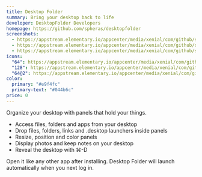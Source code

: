 ```yaml
---
title: Desktop Folder
summary: Bring your desktop back to life
developer: DesktopFolder Developers
homepage: https://github.com/spheras/desktopfolder
screenshots:
  - https://appstream.elementary.io/appcenter/media/xenial/com/github/spheras.desktopfolder.desktop/CE8234DDAC407F4CC6E0F3F60FC9FC96/screenshots/image-1_orig.png
  - https://appstream.elementary.io/appcenter/media/xenial/com/github/spheras.desktopfolder.desktop/CE8234DDAC407F4CC6E0F3F60FC9FC96/screenshots/image-2_orig.png
  - https://appstream.elementary.io/appcenter/media/xenial/com/github/spheras.desktopfolder.desktop/CE8234DDAC407F4CC6E0F3F60FC9FC96/screenshots/image-3_orig.png
icons:
  "64": https://appstream.elementary.io/appcenter/media/xenial/com/github/spheras.desktopfolder.desktop/CE8234DDAC407F4CC6E0F3F60FC9FC96/icons/64x64/com.github.spheras.desktopfolder_com.github.spheras.desktopfolder.png
  "128": https://appstream.elementary.io/appcenter/media/xenial/com/github/spheras.desktopfolder.desktop/CE8234DDAC407F4CC6E0F3F60FC9FC96/icons/128x128/com.github.spheras.desktopfolder_com.github.spheras.desktopfolder.png
  "64@2": https://appstream.elementary.io/appcenter/media/xenial/com/github/spheras.desktopfolder.desktop/CE8234DDAC407F4CC6E0F3F60FC9FC96/icons/64x64@2/com.github.spheras.desktopfolder_com.github.spheras.desktopfolder.png
color:
  primary: "#e9f4fc"
  primary-text: "#044b6c"
price: 0
---
```


<p>Organize your desktop with panels that hold your things.</p>
<ul>
  <li>Access files, folders and apps from your desktop</li>
  <li>Drop files, folders, links and .desktop launchers inside panels</li>
  <li>Resize, position and color panels</li>
  <li>Display photos and keep notes on your desktop</li>
  <li>Reveal the desktop with ⌘-D</li>
</ul>
<p>Open it like any other app after installing. Desktop Folder will launch automatically when you next log in.</p>